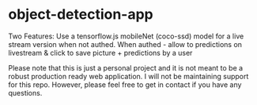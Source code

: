 # object-detection-app
Two Features: Use a tensorflow.js mobileNet (coco-ssd) model for a live stream version when not authed. When authed - allow to predictions on livestream &amp; click to save picture + predictions by a user

Please note that this is just a personal project and it is not meant to be a robust production ready web application. I will not be maintaining support for this repo. However, please feel free to get in contact if you have any questions.

